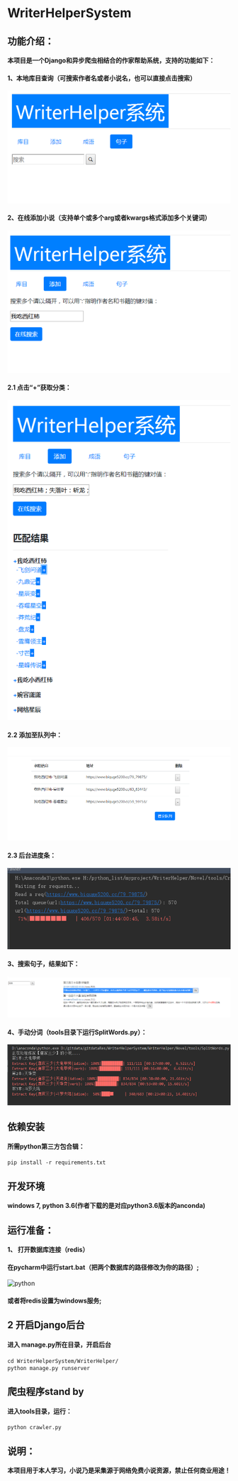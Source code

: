 ﻿
# WriterHelperSystem

## 功能介绍：
#### 本项目是一个Django和异步爬虫相结合的作家帮助系统，支持的功能如下：
#### 1、本地库目查询（可搜索作者名或者小说名，也可以直接点击搜索）
![python](https://github.com/zhu733756/WriterHelperSystem/raw/master/SentenceMaking/Src/1.png)
#### 2、在线添加小说（支持单个或多个arg或者kwargs格式添加多个关键词）
![python](https://github.com/zhu733756/WriterHelperSystem/raw/master/SentenceMaking/Src/2.png)
#### 2.1 点击“+”获取分类：
![python](https://github.com/zhu733756/WriterHelperSystem/raw/master/SentenceMaking/Src/3.png)
#### 2.2 添加至队列中：
![python](https://github.com/zhu733756/WriterHelperSystem/raw/master/SentenceMaking/Src/4.png)
#### 2.3 后台进度条：
![python](https://github.com/zhu733756/WriterHelperSystem/raw/master/SentenceMaking/Src/5.png)
#### 3、搜索句子，结果如下：
![python](https://github.com/zhu733756/WriterHelperSystem/raw/master/SentenceMaking/Src/6.png)
#### 4、手动分词（tools目录下运行SplitWords.py）：
![python](https://github.com/zhu733756/WriterHelperSystem/raw/master/SentenceMaking/Src/7.png)

## 依赖安装
#### 所需python第三方包合辑：
```
pip install -r requirements.txt
```

## 开发环境
#### windows 7, python 3.6(作者下载的是对应python3.6版本的anconda)

## 运行准备：
#### 1、 打开数据库连接（redis）
#### 在pycharm中运行start.bat（把两个数据库的路径修改为你的路径）;
![python](https://github.com/zhu733756/WebSpider/blob/spiders/source/7.png)
#### 或者将redis设置为windows服务;

## 2 开启Django后台
#### 进入 manage.py所在目录，开启后台
```
cd WriterHelperSystem/WriterHelper/
python manage.py runserver
```

## 爬虫程序stand by
#### 进入tools目录，运行：
```
python crawler.py
```

## 说明：
#### 本项目用于本人学习，小说乃是采集源于网络免费小说资源，禁止任何商业用途！
